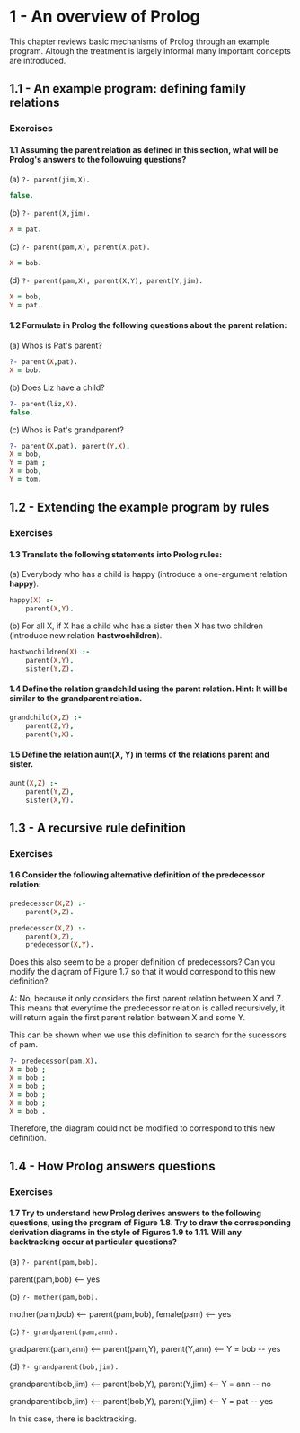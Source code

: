 # 1 - An overview of Prolog

This chapter reviews basic mechanisms of Prolog through an example program. Altough the treatment is largely informal many important concepts are introduced.

## 1.1 - An example program: defining family relations

### Exercises 

#### 1.1 Assuming the parent relation as defined in this section, what will be Prolog's answers to the followuing questions?

(a) `?- parent(jim,X).`

```prolog
false.
```

(b) `?- parent(X,jim).`

```prolog
X = pat.
```

(c) `?- parent(pam,X), parent(X,pat).`

```prolog
X = bob.
```

(d) `?- parent(pam,X), parent(X,Y), parent(Y,jim).`

```prolog
X = bob,
Y = pat.
```

#### 1.2 Formulate in Prolog the following questions about the parent relation:

(a) Whos is Pat's parent?

```prolog
?- parent(X,pat).
X = bob.
```

(b) Does Liz have a child?

```prolog
?- parent(liz,X).
false.
```

(c) Whos is Pat's grandparent?

```prolog
?- parent(X,pat), parent(Y,X).
X = bob,
Y = pam ;
X = bob,
Y = tom.
```

## 1.2 - Extending the example program by rules

### Exercises 

#### 1.3 Translate the following statements into Prolog rules:

(a) Everybody who has a child is happy (introduce a one-argument relation **happy**).

```prolog
happy(X) :-
    parent(X,Y).
```

(b) For all X, if X has a child who has a sister then X has two children (introduce new relation **hastwochildren**).

```prolog
hastwochildren(X) :-
    parent(X,Y),
    sister(Y,Z).
```

#### 1.4 Define the relation grandchild using the parent relation. Hint: It will be similar to the grandparent relation.

```prolog
grandchild(X,Z) :-
    parent(Z,Y),
    parent(Y,X).
```

#### 1.5 Define the relation aunt(X, Y) in terms of the relations parent and sister.

```prolog
aunt(X,Z) :-
    parent(Y,Z),
    sister(X,Y).
```
## 1.3 - A recursive rule definition

### Exercises 

#### 1.6 Consider the following alternative definition of the predecessor relation:

```prolog
predecessor(X,Z) :-
    parent(X,Z).

predecessor(X,Z) :-
    parent(X,Z),
    predecessor(X,Y).
```

Does this also seem to be a proper definition of predecessors? Can you modify the diagram of Figure 1.7 so that it would correspond to this new definition?

A: No, because it only considers the first parent relation between X and Z. This means that everytime the predecessor relation is called recursively, it will return again the first parent relation between X and some Y. 

This can be shown when we use this definition to search for the sucessors of pam.

```prolog
?- predecessor(pam,X).
X = bob ;
X = bob ;
X = bob ;
X = bob ;
X = bob ;
X = bob .
```

Therefore, the diagram could not be modified to correspond to this new definition.

## 1.4 - How Prolog answers questions

### Exercises

#### 1.7 Try to understand how Prolog derives answers to the following questions, using the program of Figure 1.8. Try to draw the corresponding derivation diagrams in the style of Figures 1.9 to 1.11. Will any backtracking occur at particular questions?

(a) `?- parent(pam,bob).`

parent(pam,bob) <-- yes

(b) `?- mother(pam,bob).`

mother(pam,bob) <-- parent(pam,bob), female(pam) <-- yes

(c) `?- grandparent(pam,ann).`

gradparent(pam,ann) <-- parent(pam,Y), parent(Y,ann) <-- Y = bob -- yes 

(d) `?- grandparent(bob,jim).`

grandparent(bob,jim) <-- parent(bob,Y), parent(Y,jim) <-- Y = ann -- no

grandparent(bob,jim) <-- parent(bob,Y), parent(Y,jim) <-- Y = pat -- yes

In this case, there is backtracking.
